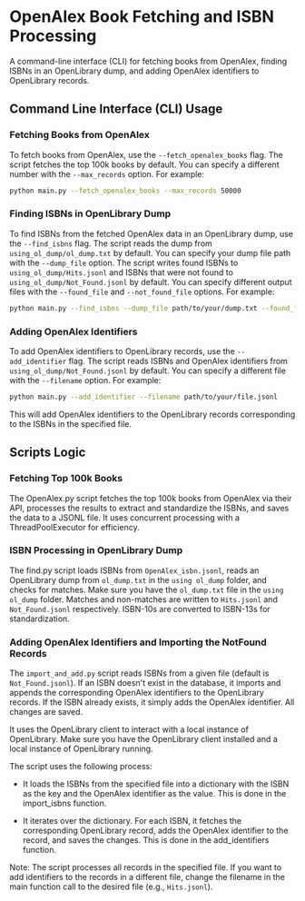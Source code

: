 # OpenAlex Book Fetching and ISBN Processing

A command-line interface (CLI) for fetching books from OpenAlex, finding ISBNs in an OpenLibrary dump, and adding OpenAlex identifiers to OpenLibrary records.

## Command Line Interface (CLI) Usage

### Fetching Books from OpenAlex

To fetch books from OpenAlex, use the `--fetch_openalex_books` flag. The script fetches the top 100k books by default. You can specify a different number with the `--max_records` option. For example:

```bash
python main.py --fetch_openalex_books --max_records 50000
```
### Finding ISBNs in OpenLibrary Dump

To find ISBNs from the fetched OpenAlex data in an OpenLibrary dump, use the `--find_isbns` flag. The script reads the dump from `using_ol_dump/ol_dump.txt` by default. You can specify your dump file path with the `--dump_file` option. The script writes found ISBNs to `using_ol_dump/Hits.jsonl` and ISBNs that were not found to `using_ol_dump/Not_Found.jsonl` by default. You can specify different output files with the `--found_file` and `--not_found_file` options. For example:

```bash
python main.py --find_isbns --dump_file path/to/your/dump.txt --found_file path/to/your/found.jsonl --not_found_file path/to/your/not_found.jsonl
```

### Adding OpenAlex Identifiers

To add OpenAlex identifiers to OpenLibrary records, use the `--add_identifier` flag. The script reads ISBNs and OpenAlex identifiers from `using_ol_dump/Not_Found.jsonl` by default. You can specify a different file with the `--filename` option. For example:

```bash
python main.py --add_identifier --filename path/to/your/file.jsonl
```
This will add OpenAlex identifiers to the OpenLibrary records corresponding to the ISBNs in the specified file.

## Scripts Logic

### Fetching Top 100k Books

The OpenAlex.py script fetches the top 100k books from OpenAlex via their API, processes the results to extract and standardize the ISBNs, and saves the data to a JSONL file. It uses concurrent processing with a ThreadPoolExecutor for efficiency.

### ISBN Processing in OpenLibrary Dump

The find.py script loads ISBNs from `OpenAlex_isbn.jsonl`, reads an OpenLibrary dump from `ol_dump.txt` in the `using ol_dump` folder, and checks for matches. Make sure you have the `ol_dump.txt` file in the `using ol_dump` folder. Matches and non-matches are written to `Hits.jsonl` and `Not_Found.jsonl` respectively. ISBN-10s are converted to ISBN-13s for standardization.

### Adding OpenAlex Identifiers and Importing the NotFound Records

The `import_and_add.py` script reads ISBNs from a given file (default is `Not_Found.jsonl`). If an ISBN doesn't exist in the database, it imports and appends the corresponding OpenAlex identifiers to the OpenLibrary records. If the ISBN already exists, it simply adds the OpenAlex identifier. All changes are saved.

It uses the OpenLibrary client to interact with a local instance of OpenLibrary. Make sure you have the OpenLibrary client installed and a local instance of OpenLibrary running.

The script uses the following process:

- It loads the ISBNs from the specified file into a dictionary with the ISBN as the key and the OpenAlex identifier as the value. This is done in the import_isbns function.

- It iterates over the dictionary. For each ISBN, it fetches the corresponding OpenLibrary record, adds the OpenAlex identifier to the record, and saves the changes. This is done in the add_identifiers function.

Note: The script processes all records in the specified file. If you want to add identifiers to the records in a different file, change the filename in the main function call to the desired file (e.g., `Hits.jsonl`).

